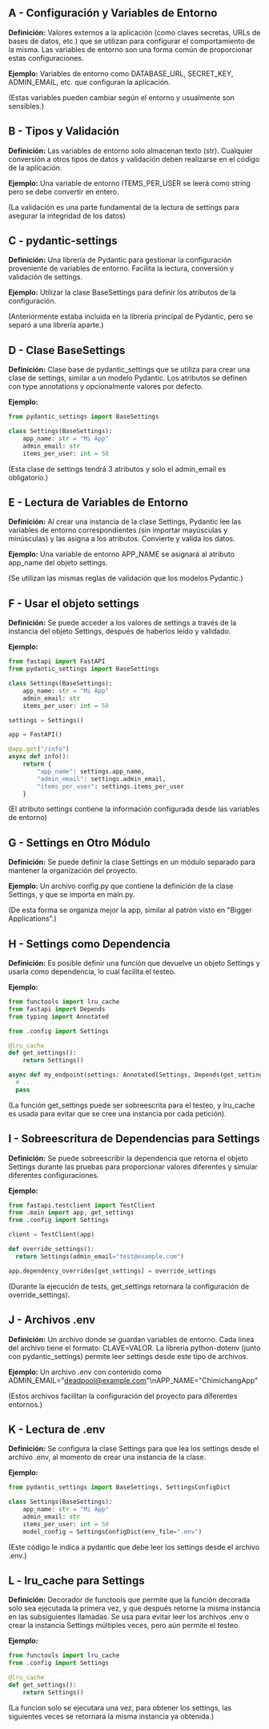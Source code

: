## A - Configuración y Variables de Entorno

**Definición:** Valores externos a la aplicación (como claves secretas, URLs de bases de datos, etc.) que se utilizan para configurar el comportamiento de la misma. Las variables de entorno son una forma común de proporcionar estas configuraciones.

**Ejemplo:** Variables de entorno como DATABASE_URL, SECRET_KEY, ADMIN_EMAIL, etc. que configuran la aplicación.

(Estas variables pueden cambiar según el entorno y usualmente son sensibles.)

## B - Tipos y Validación

**Definición:** Las variables de entorno solo almacenan texto (str). Cualquier conversión a otros tipos de datos y validación deben realizarse en el código de la aplicación.

**Ejemplo:** Una variable de entorno ITEMS_PER_USER se leerá como string pero se debe convertir en entero.

(La validación es una parte fundamental de la lectura de settings para asegurar la integridad de los datos)

## C - pydantic-settings

**Definición:** Una librería de Pydantic para gestionar la configuración proveniente de variables de entorno. Facilita la lectura, conversión y validación de settings.

**Ejemplo:** Utilizar la clase BaseSettings para definir los atributos de la configuración.

(Anteriormente estaba incluida en la librería principal de Pydantic, pero se separó a una librería aparte.)

## D - Clase BaseSettings

**Definición:** Clase base de pydantic_settings que se utiliza para crear una clase de settings, similar a un modelo Pydantic. Los atributos se definen con type annotations y opcionalmente valores por defecto.

**Ejemplo:**

```Python
from pydantic_settings import BaseSettings

class Settings(BaseSettings):
    app_name: str = "Mi App"
    admin_email: str
    items_per_user: int = 50
```

(Esta clase de settings tendrá 3 atributos y solo el admin_email es obligatorio.)

## E - Lectura de Variables de Entorno

**Definición:** Al crear una instancia de la clase Settings, Pydantic lee las variables de entorno correspondientes (sin importar mayúsculas y minúsculas) y las asigna a los atributos. Convierte y valida los datos.

**Ejemplo:** Una variable de entorno APP_NAME se asignará al atributo app_name del objeto settings.

(Se utilizan las mismas reglas de validación que los modelos Pydantic.)

## F - Usar el objeto settings

**Definición:** Se puede acceder a los valores de settings a través de la instancia del objeto Settings, después de haberlos leído y validado.

**Ejemplo:**

```Python
from fastapi import FastAPI
from pydantic_settings import BaseSettings

class Settings(BaseSettings):
    app_name: str = "Mi App"
    admin_email: str
    items_per_user: int = 50

settings = Settings()

app = FastAPI()

@app.get("/info")
async def info():
    return {
        "app_name": settings.app_name,
        "admin_email": settings.admin_email,
        "items_per_user": settings.items_per_user
    }
```

(El atributo settings contiene la información configurada desde las variables de entorno)

## G - Settings en Otro Módulo

**Definición:** Se puede definir la clase Settings en un módulo separado para mantener la organización del proyecto.

**Ejemplo:** Un archivo config.py que contiene la definición de la clase Settings, y que se importa en main.py.

(De esta forma se organiza mejor la app, similar al patrón visto en "Bigger Applications".)

## H - Settings como Dependencia

**Definición:** Es posible definir una función que devuelve un objeto Settings y usarla como dependencia, lo cual facilita el testeo.

**Ejemplo:**

```Python
from functools import lru_cache
from fastapi import Depends
from typing import Annotated

from .config import Settings

@lru_cache
def get_settings():
    return Settings()

async def my_endpoint(settings: Annotated[Settings, Depends(get_settings)]):
  # ...
  pass
```

(La función get_settings puede ser sobreescrita para el testeo, y lru_cache es usada para evitar que se cree una instancia por cada petición).

## I - Sobreescritura de Dependencias para Settings

**Definición:** Se puede sobreescribir la dependencia que retorna el objeto Settings durante las pruebas para proporcionar valores diferentes y simular diferentes configuraciones.

**Ejemplo:**

```Python
from fastapi.testclient import TestClient
from .main import app, get_settings
from .config import Settings

client = TestClient(app)

def override_settings():
  return Settings(admin_email="test@example.com")

app.dependency_overrides[get_settings] = override_settings
```

(Durante la ejecución de tests, get_settings retornara la configuración de override_settings).

## J - Archivos .env

**Definición:** Un archivo donde se guardan variables de entorno. Cada linea del archivo tiene el formato: CLAVE=VALOR. La libreria python-dotenv (junto con pydantic_settings) permite leer settings desde este tipo de archivos.

**Ejemplo:** Un archivo .env con contenido como ADMIN_EMAIL="deadpool@example.com"\nAPP_NAME="ChimichangApp"

(Estos archivos facilitan la configuración del proyecto para diferentes entornos.)

## K - Lectura de .env

**Definición:** Se configura la clase Settings para que lea los settings desde el archivo .env, al momento de crear una instancia de la clase.

**Ejemplo:**

```Python
from pydantic_settings import BaseSettings, SettingsConfigDict

class Settings(BaseSettings):
    app_name: str = "Mi App"
    admin_email: str
    items_per_user: int = 50
    model_config = SettingsConfigDict(env_file=".env")
```

(Este código le indica a pydantic que debe leer los settings desde el archivo .env.)

## L - lru_cache para Settings

**Definición:** Decorador de functools que permite que la función decorada solo sea ejecutada la primera vez, y que después retorne la misma instancia en las subsiguientes llamadas. Se usa para evitar leer los archivos .env o crear la instancia Settings múltiples veces, pero aún permite el testeo.

**Ejemplo:**

```Python
from functools import lru_cache
from .config import Settings

@lru_cache
def get_settings():
    return Settings()
```

(La funcion solo se ejecutara una vez, para obtener los settings, las siguientes veces se retornara la misma instancia ya obtenida.)
